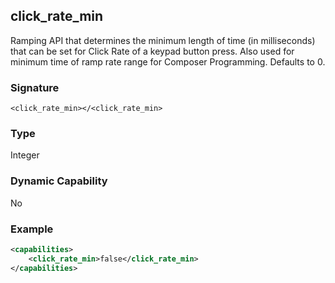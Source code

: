 ## click\_rate\_min

Ramping API that determines the minimum length of time (in milliseconds) that can be set for Click Rate of a keypad button press. Also used for minimum time of ramp rate range for Composer Programming. Defaults to 0.


### Signature

`<click_rate_min></<click_rate_min>`


### Type

Integer


### Dynamic Capability

No


### Example

```xml
<capabilities>
    <click_rate_min>false</click_rate_min>
</capabilities>
```
